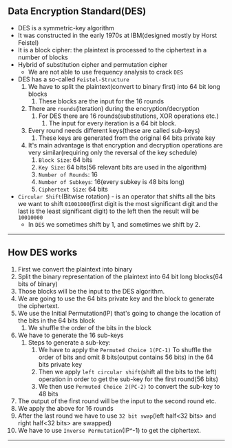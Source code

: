 ## Data Encryption Standard(DES)
- DES is a symmetric-key algorithm
- It was constructed in the early 1970s at IBM(designed mostly by Horst Feistel)
- It is a block cipher: the plaintext is processed to the ciphertext in a number of blocks
- Hybrid of substitution cipher and permutation cipher
  - We are not able to use frequency analysis to crack `DES`
- DES has a so-called `Feistel-Structure`
  1. We have to split the plaintext(convert to binary first) into 64 bit long blocks
     1. These blocks are the input for the 16 rounds
  2. There are `rounds`(iteration) during the encryption/decryption
     1. For DES there are 16 rounds(substitutions, XOR operations etc.)
        1. The input for every iteration is a 64 bit block.
  3. Every round needs different keys(these are called sub-keys)
     1. These keys are generated from the original 64 bits private key
  4. It's main advantage is that encryption and decryption operations are very similar(requiring only the reversal of the key schedule)
     1. `Block Size`: 64 bits
     2. `Key Size`: 64 bits(56 relevant bits are used in the algorithm)
     3. `Number of Rounds`: 16
     4. `Number of Subkeys`: 16(every subkey is 48 bits long)
     5. `Ciphertext Size`: 64 bits
- `Circular Shift`(Bitwise rotation) - is an operator that shifts all the bits we want to shift `01001000`(first digit is the most significant digit and the last is the least significant digit) to the left then the result will be `10010000`
  - In `DES` we sometimes shift by 1, and sometimes we shift by 2.
---
     
## How DES works
1. First we convert the plaintext into binary
2. Split the binary representation of the plaintext into 64 bit long blocks(64 bits of binary)
3. Those blocks will be the input to the DES algorithm.
4. We are going to use the 64 bits private key and the block to generate the ciphertext.
5. We use the Initial Permutation(IP) that's going to change the location of the bits in the 64 bits block
   1. We shuffle the order of the bits in the block
6. We have to generate the 16 sub-keys
   1. Steps to generate a sub-key:
      1. We have to apply the `Permuted Choice 1(PC-1)` To shuffle the order of bits and omit 8 bits(output contains 56 bits) in the 64 bits private key
      2. Then we apply `left circular shift`(shift all the bits to the left) operation in order to get the sub-key for the first round(56 bits)
      3. We then use `Permuted Choice 2(PC-2)` to convert the sub-key to 48 bits
7. The output of the first round will be the input to the second round etc.
8. We apply the above for 16 rounds
9. After the last round we have to use `32 bit swap`(left half<32 bits> and right half<32 bits> are swapped)
10. We have to use `Inverse Permutation`(IP^-1) to get the ciphertext.
---